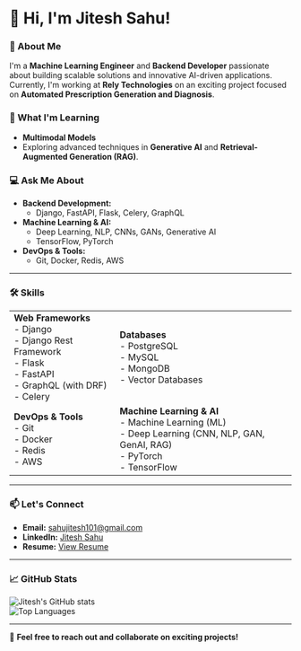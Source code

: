 # 👋 Hi, I'm Jitesh Sahu!  

### 🚀 About Me  
I'm a **Machine Learning Engineer** and **Backend Developer** passionate about building scalable solutions and innovative AI-driven applications. Currently, I'm working at **Rely Technologies** on an exciting project focused on **Automated Prescription Generation and Diagnosis**.  

### 🌱 What I'm Learning  
- **Multimodal Models**  
- Exploring advanced techniques in **Generative AI** and **Retrieval-Augmented Generation (RAG)**.  

### 💻 Ask Me About  
- **Backend Development:**  
  - Django, FastAPI, Flask, Celery, GraphQL  
- **Machine Learning & AI:**  
  - Deep Learning, NLP, CNNs, GANs, Generative AI  
  - TensorFlow, PyTorch  
- **DevOps & Tools:**  
  - Git, Docker, Redis, AWS  

---

### 🛠 Skills  

<table>
  <tr>
    <td>
      <strong>Web Frameworks</strong><br>
      - Django<br>
      - Django Rest Framework<br>
      - Flask<br>
      - FastAPI<br>
      - GraphQL (with DRF)<br>
      - Celery
    </td>
    <td>
      <strong>Databases</strong><br>
      - PostgreSQL<br>
      - MySQL<br>
      - MongoDB<br>
      - Vector Databases
    </td>
  </tr>
  <tr>
    <td>
      <strong>DevOps & Tools</strong><br>
      - Git<br>
      - Docker<br>
      - Redis<br>
      - AWS
    </td>
    <td>
      <strong>Machine Learning & AI</strong><br>
      - Machine Learning (ML)<br>
      - Deep Learning (CNN, NLP, GAN, GenAI, RAG)<br>
      - PyTorch<br>
      - TensorFlow
    </td>
  </tr>
</table> 

---

### 📫 Let's Connect  
- **Email:** [sahujitesh101@gmail.com](mailto:sahujitesh101@gmail.com)  
- **LinkedIn:** [Jitesh Sahu](https://linkedin.com/in/jitesh-sahu-187400232)  
- **Resume:** [View Resume](https://drive.google.com/file/d/1C4kKsrRQWxevvaB79GayTSFN-cq-Vs40/view?usp=sharing)  

---

### 📈 GitHub Stats  

![Jitesh's GitHub stats](https://github-readme-stats.vercel.app/api?username=Jitesh0304&show_icons=true&theme=radical)  
![Top Languages](https://github-readme-stats.vercel.app/api/top-langs/?username=Jitesh0304&layout=compact&theme=radical)  

---

🌟 **Feel free to reach out and collaborate on exciting projects!**



<!--
**Jitesh0304/Jitesh0304** is a ✨ _special_ ✨ repository because its `README.md` (this file) appears on your GitHub profile.

Here are some ideas to get you started:

- 🔭 I’m currently working on ...
- 🌱 I’m currently learning ...
- 👯 I’m looking to collaborate on ...
- 🤔 I’m looking for help with ...
- 💬 Ask me about ...
- 📫 How to reach me: ...
- 😄 Pronouns: ...
- ⚡ Fun fact: ...

#### Web Frameworks  
- Django, Django Rest Framework  
- Flask, FastAPI  
- GraphQL (with DRF)  
- Celery  

#### Databases  
- PostgreSQL  
- MySQL  
- MongoDB  
- Vector Databases  

#### DevOps & Tools  
- Git  
- Docker  
- Redis  
- AWS  

#### Machine Learning & AI  
- Machine Learning (ML)  
- Deep Learning (CNN, NLP, GAN, GenAI, RAG)  
- PyTorch, TensorFlow 
-->
